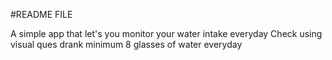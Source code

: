 #README FILE

A simple app that let's you monitor your water intake everyday
Check using visual ques
drank minimum 8 glasses of water everyday
